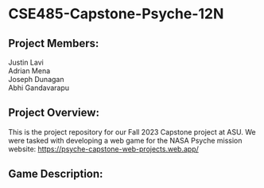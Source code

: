 # CSE485-Capstone-Psyche-12N

## Project Members:  
Justin Lavi  
Adrian Mena  
Joseph Dunagan  
Abhi Gandavarapu  

## Project Overview:
This is the project repository for our Fall 2023 Capstone project at ASU. We were tasked with 
developing a web game for the NASA Psyche mission website: https://psyche-capstone-web-projects.web.app/  

## Game Description:  



